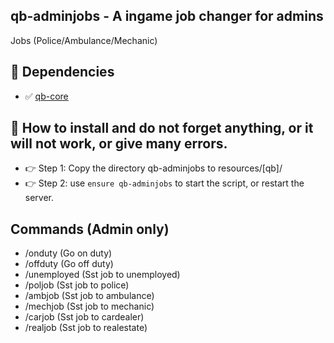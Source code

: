 ## qb-adminjobs - A ingame job changer for admins
Jobs (Police/Ambulance/Mechanic)

## 💪 Dependencies
- ✅ [qb-core](https://github.com/qbcore-framework/qb-core)


## 🙏 How to install and do not forget anything, or it will not work, or give many errors.
- 👉 Step 1: Copy the directory qb-adminjobs to resources/[qb]/
- 👉 Step 2: use `ensure qb-adminjobs` to start the script, or restart the server.


## Commands (Admin only)
- /onduty      (Go on duty)
- /offduty     (Go off duty)
- /unemployed  (Sst job to unemployed)
- /poljob      (Sst job to police)
- /ambjob      (Sst job to ambulance)
- /mechjob     (Sst job to mechanic)
- /carjob      (Sst job to cardealer)
- /realjob     (Sst job to realestate)
